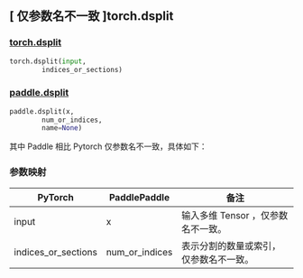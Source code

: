 ## [ 仅参数名不一致 ]torch.dsplit
### [torch.dsplit](https://pytorch.org/docs/stable/generated/torch.dsplit.html#torch.dsplit)

```python
torch.dsplit(input,
        indices_or_sections)
```

### [paddle.dsplit](https://www.paddlepaddle.org.cn/documentation/docs/zh/develop/api/paddle/dsplit_cn.html)

```python
paddle.dsplit(x,
        num_or_indices,
        name=None)
```

其中 Paddle 相比 Pytorch 仅参数名不一致，具体如下：

### 参数映射
| PyTorch       | PaddlePaddle | 备注                                                   |
| ------------- | ------------ | ------------------------------------------------------ |
| input          |  x           | 输入多维 Tensor ，仅参数名不一致。  |
| indices_or_sections           | num_or_indices         | 表示分割的数量或索引，仅参数名不一致。                          |
